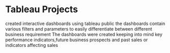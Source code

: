 # Tableau Projects
created interactive dashboards using tableau public
the dashboards contain various filters and parameters to easily differentiate between different business requirement
The dashboards were created keeping into mind key performance indicators,future business prospects and past sales or indicators affecting sales
